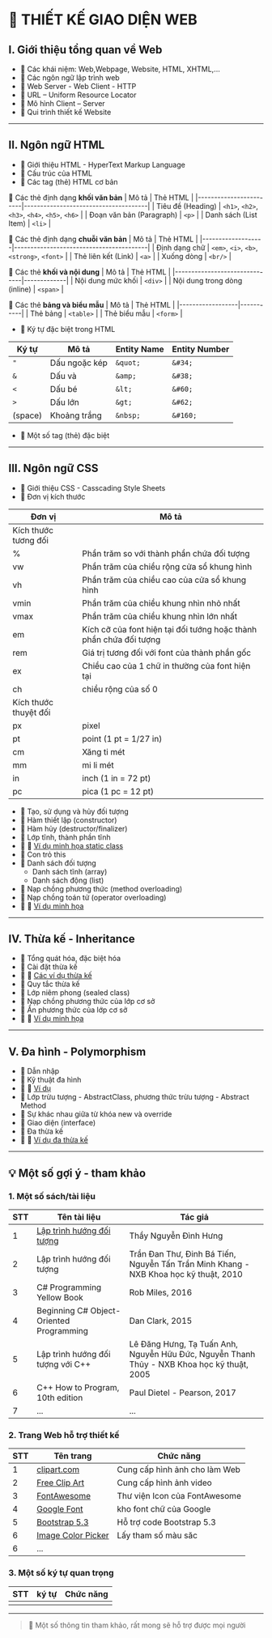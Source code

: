 # 📘 THIẾT KẾ GIAO DIỆN WEB

## I. Giới thiệu tổng quan về Web
- 🔹 Các khái niệm: Web,Webpage, Website, HTML, XHTML,... 
- 🔹 Các ngôn ngữ lập trình web 
- 🔹 Web Server - Web Client - HTTP
- 🔹 URL – Uniform Resource Locator
- 🔹 Mô hình Client – Server
- 🔹 Qui trình thiết kế Website

---

## II. Ngôn ngữ HTML
- 🔹 Giới thiệu HTML - HyperText Markup Language
- 🔹 Cấu trúc của HTML
- 🔹 Các tag (thẻ) HTML cơ bản

🔸 Các thẻ định dạng **khối văn bản**
| Mô tả                  | Thẻ HTML                             |
|------------------------|--------------------------------------|
| Tiêu đề (Heading)      | `<h1>`, `<h2>`, `<h3>`, `<h4>`, `<h5>`, `<h6>` |
| Đoạn văn bản (Paragraph) | `<p>`                              |
| Danh sách (List Item)  | `<li>`                               |

🔸 Các thẻ định dạng **chuỗi văn bản**
| Mô tả             | Thẻ HTML                                |
|-------------------|-----------------------------------------|
| Định dạng chữ     | `<em>`, `<i>`, `<b>`, `<strong>`, `<font>` |
| Thẻ liên kết (Link) | `<a>`                                |
| Xuống dòng        | `<br/>`                                 |

🔸 Các thẻ **khối và nội dung**
| Mô tả                          | Thẻ HTML    |
|-------------------------------|-------------|
| Nội dung mức khối             | `<div>`     |
| Nội dung trong dòng (inline)  | `<span>`    |

🔸 Các thẻ **bảng và biểu mẫu**
| Mô tả           | Thẻ HTML  |
|------------------|-----------|
| Thẻ bảng         | `<table>` |
| Thẻ biểu mẫu     | `<form>`  |

- 🔹 Ký tự đặc biệt trong HTML

| Ký tự     | Mô tả            | Entity Name | Entity Number |
|-----------|------------------|-------------|----------------|
| `"`       | Dấu ngoặc kép     | `&quot;`     | `&#34;`         |
| `&`       | Dấu và            | `&amp;`      | `&#38;`         |
| `<`       | Dấu bé            | `&lt;`       | `&#60;`         |
| `>`       | Dấu lớn           | `&gt;`       | `&#62;`         |
| (space)   | Khoảng trắng      | `&nbsp;`     | `&#160;`        |
- 🔹 Một số tag (thẻ) đặc biệt

---

## III. Ngôn ngữ CSS
- 🔹 Giới thiệu CSS - Casscading Style Sheets
- 🔹 Đơn vị kích thước
  
| Đơn vị | Mô tả|
|--------|------|
|Kích thước tương đối|
| % | Phần trăm so với thành phần chứa đối tượng|
|vw| Phần trăm của chiều rộng cửa sổ khung hình |
|vh| Phần trăm của chiều cao của cửa sổ khung hình|
|vmin| Phần trăm của chiều khung nhìn nhỏ nhất|
|vmax| Phần trăm của chiều khung nhìn lớn nhất|
|em| Kích cỡ của font hiện tại đối tướng hoặc thành phần chứa đối tượng|
|rem| Giá trị tương đối với font của thành phần gốc|
|ex| Chiều cao của 1 chữ in thường của font hiện tại|
|ch| chiều rộng của số 0|
|Kích thước thuyệt đối|
|px| pixel|
|pt| point (1 pt = 1/27 in)|
|cm| Xăng ti mét|
|mm| mi li mét|
|in| inch (1 in = 72 pt)|
|pc| pica (1 pc = 12 pt)|

- 🔹 Tạo, sử dụng và hủy đối tượng
- 🔹 Hàm thiết lập (constructor)
- 🔹 Hàm hủy (destructor/finalizer)  
- 🔹 Lớp tĩnh, thành phần tĩnh
- 🔹 📝 [Ví dụ minh họa static class](https://github.com/nd-hung/oop/blob/main/docs/topics/classes-and-objects/code/TemperatureConverter/Program.cs)
- 🔹 Con trỏ this
- 🔹 Danh sách đối tượng
  - Danh sách tĩnh (array)
  - Danh sách động (list)
- 🔹 Nạp chồng phương thức (method overloading)
- 🔹 Nạp chồng toán tử (operator overloading)
- 🔹 📝 [Ví dụ minh họa](https://github.com/nd-hung/oop/blob/main/docs/topics/classes-and-objects/code/OperatorOverloading/Program.cs) 

---

## IV. Thừa kế - Inheritance
- 🔹 Tổng quát hóa, đặc biệt hóa 
- 🔹 Cài đặt thừa kế
- 🔹 📝 [Các ví dụ thừa kế](https://github.com/nd-hung/oop/tree/main/docs/topics/inheritance/code)
- 🔹 Quy tắc thừa kế
- 🔹 Lớp niêm phong (sealed class)
- 🔹 Nạp chồng phương thức của lớp cơ sở
- 🔹 Ẩn phương thức của lớp cơ sở
- 🔹 📝 [Ví dụ minh họa](https://github.com/nd-hung/oop/tree/main/docs/topics/inheritance/code/HidingBaseMethods)  

---

## V. Đa hình - Polymorphism
- 🔹 Dẫn nhập
- 🔹 Kỹ thuật đa hình
- 🔹 📝 [Ví dụ](https://github.com/nd-hung/oop/tree/main/docs/topics/polymorphism/code/Shape/)
- 🔹 Lớp trừu tượng - AbstractClass, phương thức trừu tượng - Abstract Method
- 🔹 Sự khác nhau giữa từ khóa new và override
- 🔹 Giao diện (interface)
- 🔹 Đa thừa kế
- 🔹 📝 [Ví dụ đa thừa kế](https://github.com/nd-hung/oop/tree/main/docs/topics/polymorphism/code/MultipleInheritance)

---

## 💡 Một số gợi ý - tham khảo
### 1. Một số sách/tài liệu

| STT | Tên tài liệu     | Tác giả                                                     |
|-----|--------------|-----------------------------------------------------------------|
| 1   | [Lập trình hướng đối tượng](https://nd-hung.github.io/oop/)      | Thầy Nguyễn Đình Hưng|
| 2   | Lập trình hướng đối tượng      | Trần Đan Thư, Đinh Bá Tiến, Nguyễn Tấn Trần Minh Khang - NXB Khoa học kỹ thuật, 2010|
| 3  | C# Programming Yellow Book     | Rob Miles, 2016|
| 4   | Beginning C# Object-Oriented Programming    | Dan Clark, 2015|
| 5  | Lập trình hướng đối tượng với C++       | Lê Đăng Hưng, Tạ Tuấn Anh, Nguyễn Hữu Đức, Nguyễn Thanh Thủy - NXB Khoa học kỹ thuật, 2005|
| 6   | C++ How to Program, 10th edition     | Paul Dietel - Pearson, 2017|
| 7  | ...          | ...                                                            |

### 2. Trang Web hỗ trợ thiết kế

| STT | Tên trang     | Chức năng|
|-----|---------------|----------|
| 1   | [clipart.com](https://www.clipart.com/)| Cung cấp hình ảnh cho làm Web|
| 2   | [Free Clip Art](https://free-clip-art.com/)| Cung cấp hình ảnh video|
| 3   | [FontAwesome](https://fontawesome.com/icons)| Thư viện Icon của FontAwesome| 
| 4   | [Google Font](https://fonts.google.com/)| kho font chữ của Google|
| 5   | [Bootstrap 5.3](https://getbootstrap.com/docs/5.3/getting-started/introduction/)| Hỗ trợ code Bootstrap 5.3
| 6   | [Image Color Picker](https://imagecolorpicker.com/vi)| Lấy tham số màu săc|
| 6   | ...          |

### 3. Một số ký tự quan trọng

| STT | ký tự                   | Chức năng                                                       |
|-----|-----------------------------|-----------------------------------------------------------------|
||

---

>📑 Một số thông tin tham khảo, rất mong sẽ hỗ trợ được mọi người
